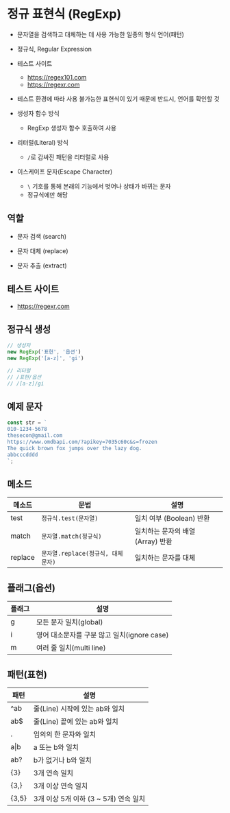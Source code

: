 # 정규 표현식 (RegExp)
* 문자열을 검색하고 대체하는 데 사용 가능한 일종의 형식 언어(패턴)

* 정규식, Regular Expression

* 테스트 사이트
	- https://regex101.com
	- https://regexr.com

* 테스트 환경에 따라 사용 불가능한 표현식이 있기 때문에 반드시, 언어를 확인할 것

* 생성자 함수 방식
	- RegExp 생성자 함수 호출하여 사용

* 리터럴(Literal) 방식
	- `/`로 감싸진 패턴을 리터럴로 사용

* 이스케이프 문자(Escape Character)
	- `\` 기호를 통해 본래의 기능에서 벗어나 상태가 바뀌는 문자
	- 정규식에만 해당


## 역할
* 문자 검색 (search)

* 문자 대체 (replace)

* 문자 추출 (extract)


## 테스트 사이트
- https://regexr.com


## 정규식 생성
```js
// 생성자
new RegExp('표현', '옵션')
new RegExp('[a-z]', 'gi')

// 리터럴
// /표현/옵션
// /[a-z]/gi
```


## 예제 문자
```js
const str = `
010-1234-5678
thesecon@gmail.com
https://www.omdbapi.com/?apikey=7035c60c&s=frozen
The quick brown fox jumps over the lazy dog.
abbcccdddd
`;
```

## 메소드

메소드 | 문법 | 설명
--|--|--
test | `정규식.test(문자열)` | 일치 여부 (Boolean) 반환
match | `문자열.match(정규식)` | 일치하는 문자의 배열 (Array) 반환
replace | `문자열.replace(정규식, 대체 문자)` | 일치하는 문자를 대체


## 플래그(옵션)

플래그 | 설명
--|--
g | 모든 문자 일치(global)
i | 영어 대소문자를 구분 않고 일치(ignore case)
m | 여러 줄 일치(multi line)


## 패턴(표현)

패턴 | 설명
--|--
^ab | 줄(Line) 시작에 있는 ab와 일치
ab$ | 줄(Line) 끝에 있는 ab와 일치
. | 임의의 한 문자와 일치
a&verbar;b | a 또는 b와 일치
ab? | b가 없거나 b와 일치
{3} | 3개 연속 일치
{3,} | 3개 이상 연속 일치
{3,5} | 3개 이상 5개 이하 (3 ~ 5개) 연속 일치